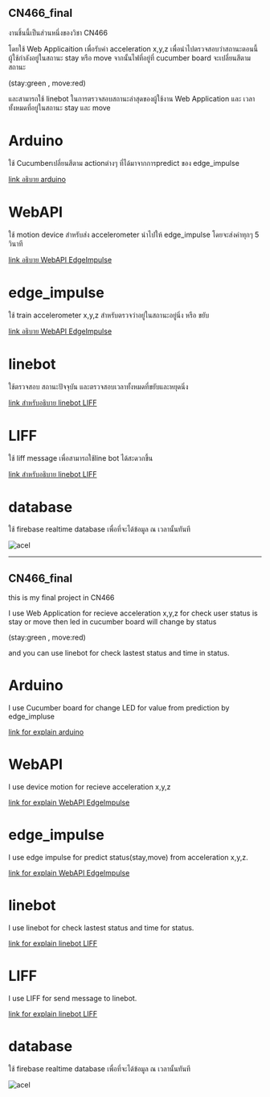 ## CN466_final

งานชิ้นนี้เป็นส่วนหนึ่งของวิชา CN466 

โดยใช้ Web Applicaition เพื่อรับค่า acceleration x,y,z เพื่อนำไปตรวจสอบว่าสถานะตอนนี้ผู้ใช้กำลังอยู่ในสถานะ stay หรือ move จากนั้นไฟที่อยู่ที่ cucumber board จะเปลี่ยนสีตามสถานะ

(stay:green , move:red)

และสามารถใช้ linebot ในการตรวจสอบสถานะล่าสุดของผู้ใช้งาน Web Application และ เวลาทั้งหมดที่อยู่ในสถานะ stay และ move

# Arduino

ใช้ Cucumberเปลี่ยนสีตาม actionต่างๆ ที่ได้มาจากการpredict ของ edge_impulse

[link อธิบาย arduino](https://github.com/Rathapol-Putharaksa/CN466_final/tree/main/arduino)
  
# WebAPI

ใช้ motion device สำหรับส่ง accelerometer นำไปให้ edge_impulse โดยจะส่งค่าทุกๆ 5 วินาที

[link อธิบาย WebAPI EdgeImpulse](https://github.com/Rathapol-Putharaksa/CN466_final/tree/main/webAPIandEdge)


# edge_impulse 

ใช้ train accelerometer x,y,z สำหรับตรวจว่าอยู่ในสถานะอยู่นิ่ง หรือ ขยับ

[link อธิบาย WebAPI EdgeImpulse](https://github.com/Rathapol-Putharaksa/CN466_final/tree/main/webAPIandEdge)

# linebot 

ใช้ตรวจสอบ สถานะปัจจุบัน และตรวจสอบเวลาทั้งหมดที่ขยับและหยุดนิ่ง

[link สำหรับอธิบาย linebot LIFF](https://github.com/Rathapol-Putharaksa/CN466_final/tree/main/lineBot)

# LIFF

ใช้ liff message เพื่อสามารถใช้line bot ได้สะดวกขึ้น

[link สำหรับอธิบาย linebot LIFF](https://github.com/Rathapol-Putharaksa/CN466_final/tree/main/lineBot)

# database

ใช้ firebase realtime database เพื่อที่จะได้ข้อมูล ณ เวลานั้นทันที

![acel](https://user-images.githubusercontent.com/61156321/145177510-b44cd11a-1e17-453a-b3d9-f9dabeeca547.png)



---


## CN466_final

this is my final project in CN466

I use Web Application for recieve acceleration x,y,z for check user status is stay or move then led in cucumber board will change by status

(stay:green , move:red)

and you can use linebot for check lastest status and time in status.


# Arduino

I use Cucumber board for change LED for value from prediction by edge_impluse

[link for explain arduino](https://github.com/Rathapol-Putharaksa/CN466_final/tree/main/arduino)
  
# WebAPI

I use device motion for recieve acceleration x,y,z 


[link for explain WebAPI EdgeImpulse](https://github.com/Rathapol-Putharaksa/CN466_final/tree/main/webAPIandEdge)


# edge_impulse 

I use edge impulse for predict status(stay,move) from acceleration x,y,z.


[link for explain WebAPI EdgeImpulse](https://github.com/Rathapol-Putharaksa/CN466_final/tree/main/webAPIandEdge)

# linebot 

I use linebot for check lastest status and time for status.


[link for explain linebot LIFF](https://github.com/Rathapol-Putharaksa/CN466_final/tree/main/lineBot)

# LIFF

I use LIFF for send message to linebot.


[link for explain linebot LIFF](https://github.com/Rathapol-Putharaksa/CN466_final/tree/main/lineBot)

# database

ใช้ firebase realtime database เพื่อที่จะได้ข้อมูล ณ เวลานั้นทันที

![acel](https://user-images.githubusercontent.com/61156321/145177510-b44cd11a-1e17-453a-b3d9-f9dabeeca547.png)

